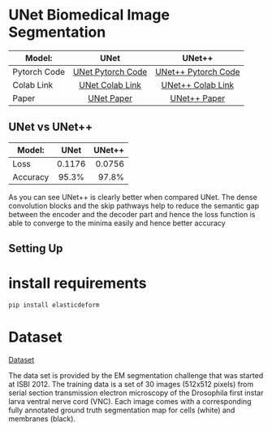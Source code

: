 # UNet Biomedical Image Segmentation

| Model:       | UNet           | UNet++           |
| -------------|:-------------:|:-------------:|
| Pytorch Code |[UNet Pytorch Code](https://github.com/Vinayak-VG/My-Projects/blob/main/Computer%20Vision%20Projects/U-Net%20Image%20Segmentation/U-Net/UNet.ipynb)| [UNet++ Pytorch Code](https://github.com/Vinayak-VG/My-Projects/blob/main/Computer%20Vision%20Projects/U-Net%20Image%20Segmentation/U-Net%2B%2B/UNet%2B%2B.ipynb)|
| Colab Link   |[UNet Colab Link](https://colab.research.google.com/drive/1G8ZBrbeFKVr7QOqfXsjmPY07OvRm1kaa?usp=sharing)      |   [UNet++ Colab Link](https://colab.research.google.com/drive/1TyBJHZRoVzZfwarTbzbeq3NyCHyPuqAy?usp=sharing)|
| Paper        | [UNet Paper](https://arxiv.org/pdf/1505.04597.pdf)      | [UNet++ Paper](https://arxiv.org/pdf/1807.10165.pdf) |

## UNet vs UNet++

| Model:        | UNet          | UNet++|
| ------------- |:-------------:| -----:|
| Loss          | 0.1176        | 0.0756|
| Accuracy      | 95.3%         | 97.8% |

As you can see UNet++ is clearly better when compared UNet. The dense convolution blocks and the skip pathways help to reduce the semantic gap between the encoder and the decoder part and hence the loss function is able to converge to the minima easily and hence better accuracy

## Setting Up

# install requirements
```
pip install elasticdeform
```

# Dataset
[Dataset](https://drive.google.com/drive/folders/1OWcrg0fSsm-vtoeJpeXOJ_VRTgf3JWsf?usp=sharing)

The data set is provided by the EM segmentation challenge that was started at ISBI 2012. The training data is a set of 30 images (512x512 pixels) from serial section transmission electron microscopy of the Drosophila first instar larva ventral nerve cord (VNC). Each image comes with a corresponding fully annotated ground truth segmentation map for cells (white) and membranes (black).









